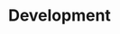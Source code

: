 ---
layout: page
title: Development
slug: development
summary: |
  With expertise in back-end and front-end development, we architect complex websites across a variety of industries and client profiles. We have the acumen to execute on the most complicated requirements, with the wisdom to limit customization for the long-term sustainability and security needs of our clients. We use many tools to build, primarily the Drupal CMS, which we [contribute to](https://www.drupal.org/savas-labs).
icon: "development-icon.svg"
weight: 2

---
